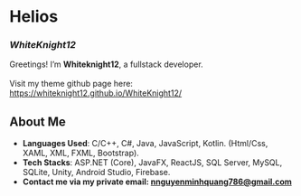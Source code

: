 # Helios  
### *WhiteKnight12*  

Greetings! I’m **Whiteknight12**, a fullstack developer.  
<br>
Visit my theme github page here: https://whiteknight12.github.io/WhiteKnight12/ 

## About Me  
- **Languages Used**: C/C++, C#, Java, JavaScript, Kotlin. (Html/Css, XAML, XML, FXML, Bootstrap).
- **Tech Stacks**: ASP.NET (Core), JavaFX, ReactJS, SQL Server, MySQL, SQLite, Unity, Android Studio, Firebase.
- **Contact me via my private email: nnguyenminhquang786@gmail.com**

